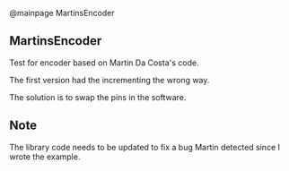 @mainpage MartinsEncoder

## MartinsEncoder

Test for encoder based on Martin Da Costa's code.

The first version had the incrementing the wrong way.

The solution is to swap the pins in the software.

## Note

The library code needs to be updated to fix a bug Martin detected since I wrote the example.
